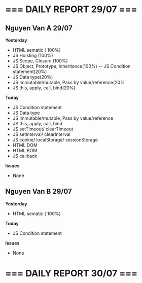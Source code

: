 # === DAILY REPORT 29/07 ===

## Nguyen Van A 29/07

**Yesterday**

- HTML sematic ( 100%)
- JS Hoisting (100%)
- JS Scope, Closure (100%)
- JS Object, Prototype, inheritance(100%)
  -- JS Condition statement(20%)
- JS Data type(20%)
- JS Immutable/mutable, Pass by value/reference(20%
- JS this, apply, call, bind(20%)

**Today**

- JS Condition statement
- JS Data type
- JS Immutable/mutable, Pass by value/reference
- JS this, apply, call, bind
- JS setTimeout/ clearTimeout
- JS setInterval/ clearInterval
- JS cookie/ localStorage/ sessionStorage
- HTML DOM
- HTML BOM
- JS callback

**Issues**

- None

## Nguyen Van B 29/07

**Yesterday**

- HTML sematic ( 100%)

**Today**

- JS Condition statement

**Issues**

- None

# === DAILY REPORT 30/07 ===
